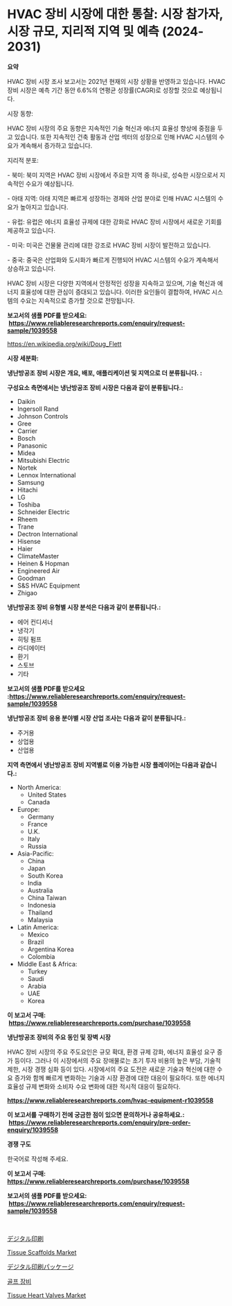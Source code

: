 <p><h1>HVAC 장비 시장에 대한 통찰: 시장 참가자, 시장 규모, 지리적 지역 및 예측 (2024-2031)</h1></p><p><strong>요약</strong></p>
<p><p>HVAC 장비 시장 조사 보고서는 2021년 현재의 시장 상황을 반영하고 있습니다. HVAC 장비 시장은 예측 기간 동안 6.6%의 연평균 성장률(CAGR)로 성장할 것으로 예상됩니다.</p><p>시장 동향:</p><p>HVAC 장비 시장의 주요 동향은 지속적인 기술 혁신과 에너지 효율성 향상에 중점을 두고 있습니다. 또한 지속적인 건축 활동과 산업 섹터의 성장으로 인해 HVAC 시스템의 수요가 계속해서 증가하고 있습니다.</p><p>지리적 분포:</p><p>- 북미: 북미 지역은 HVAC 장비 시장에서 주요한 지역 중 하나로, 성숙한 시장으로서 지속적인 수요가 예상됩니다.</p><p>- 아태 지역: 아태 지역은 빠르게 성장하는 경제와 산업 분야로 인해 HVAC 시스템의 수요가 높아지고 있습니다.</p><p>- 유럽: 유럽은 에너지 효율성 규제에 대한 강화로 HVAC 장비 시장에서 새로운 기회를 제공하고 있습니다.</p><p>- 미국: 미국은 건물물 관리에 대한 강조로 HVAC 장비 시장이 발전하고 있습니다.</p><p>- 중국: 중국은 산업화와 도시화가 빠르게 진행되어 HVAC 시스템의 수요가 계속해서 상승하고 있습니다.</p><p>HVAC 장비 시장은 다양한 지역에서 안정적인 성장을 지속하고 있으며, 기술 혁신과 에너지 효율성에 대한 관심이 증대되고 있습니다. 이러한 요인들이 결합하여, HVAC 시스템의 수요는 지속적으로 증가할 것으로 전망됩니다.</p></p>
<p><strong>보고서의 샘플 PDF를 받으세요: &nbsp;<a href="https://www.reliableresearchreports.com/enquiry/request-sample/1039558">https://www.reliableresearchreports.com/enquiry/request-sample/1039558</a></strong></p>
<p><a href="https://en.wikipedia.org/wiki/Doug_Flett">https://en.wikipedia.org/wiki/Doug_Flett</a></p>
<p><strong>시장 세분화:</strong></p>
<p><strong> 냉난방공조 장비 시장은 개요, 배포, 애플리케이션 및 지역으로 더 분류됩니다. :</strong></p>
<p><strong>구성요소 측면에서는 냉난방공조 장비 시장은 다음과 같이 분류됩니다.:</strong></p>
<p><ul><li>Daikin</li><li>Ingersoll Rand</li><li>Johnson Controls</li><li>Gree</li><li>Carrier</li><li>Bosch</li><li>Panasonic</li><li>Midea</li><li>Mitsubishi Electric</li><li>Nortek</li><li>Lennox International</li><li>Samsung</li><li>Hitachi</li><li>LG</li><li>Toshiba</li><li>Schneider Electric</li><li>Rheem</li><li>Trane</li><li>Dectron International</li><li>Hisense</li><li>Haier</li><li>ClimateMaster</li><li>Heinen & Hopman</li><li>Engineered Air</li><li>Goodman</li><li>S&S HVAC Equipment</li><li>Zhigao</li></ul></p>
<p><strong> 냉난방공조 장비 유형별 시장 분석은 다음과 같이 분류됩니다.:</strong></p>
<p><ul><li>에어 컨디셔너</li><li>냉각기</li><li>히팅 펌프</li><li>라디에이터</li><li>환기</li><li>스토브</li><li>기타</li></ul></p>
<p><strong>보고서의 샘플 PDF를 받으세요 :<a href="https://www.reliableresearchreports.com/enquiry/request-sample/1039558">https://www.reliableresearchreports.com/enquiry/request-sample/1039558</a></strong></p>
<p><strong> 냉난방공조 장비 응용 분야별 시장 산업 조사는 다음과 같이 분류됩니다.:</strong></p>
<p><ul><li>주거용</li><li>상업용</li><li>산업용</li></ul></p>
<p><strong>지역 측면에서 냉난방공조 장비 지역별로 이용 가능한 시장 플레이어는 다음과 같습니다.:</strong></p>
<p><ul>
    <li>
        North America:
        <ul>
            <li>United States</li>
            <li>Canada</li>
        </ul>
    </li>
    <li>
        Europe:
        <ul>
            <li>Germany</li>
            <li>France</li>
            <li>U.K.</li>
            <li>Italy</li>
            <li>Russia</li>
        </ul>
    </li>
    <li>
        Asia-Pacific:
        <ul>
            <li>China</li>
            <li>Japan</li>
            <li>South Korea</li>
            <li>India</li>
            <li>Australia</li>
            <li>China Taiwan</li>
            <li>Indonesia</li>
            <li>Thailand</li>
            <li>Malaysia</li>
        </ul>
    </li>
    <li>
        Latin America:
        <ul>
            <li>Mexico</li>
            <li>Brazil</li>
            <li>Argentina Korea</li>
            <li>Colombia</li>
        </ul>
    </li>
    <li>
        Middle East & Africa:
        <ul>
            <li>Turkey</li>
            <li>Saudi</li>
            <li>Arabia</li>
            <li>UAE</li>
            <li>Korea</li>
        </ul>
    </li>
    </ul></p>
<p><strong>이 보고서 구매: &nbsp;<a href="https://www.reliableresearchreports.com/purchase/1039558">https://www.reliableresearchreports.com/purchase/1039558</a></strong></p>
<p><strong>냉난방공조 장비의 주요 동인 및 장벽 시장</strong></p>
<p><p>HVAC 장비 시장의 주요 주도요인은 규모 확대, 환경 규제 강화, 에너지 효율성 요구 증가 등이다. 그러나 이 시장에서의 주요 장애물로는 초기 투자 비용의 높은 부담, 기술적 제한, 시장 경쟁 심화 등이 있다. 시장에서의 주요 도전은 새로운 기술과 혁신에 대한 수요 증가와 함께 빠르게 변화하는 기술과 시장 환경에 대한 대응이 필요하다. 또한 에너지 효율성 규제 변화와 소비자 수요 변화에 대한 적시적 대응이 필요하다.</p></p>
<p><strong><a href="https://www.reliableresearchreports.com/hvac-equipment-r1039558">https://www.reliableresearchreports.com/hvac-equipment-r1039558</a></strong></p>
<p><strong>이 보고서를 구매하기 전에 궁금한 점이 있으면 문의하거나 공유하세요.: &nbsp;<a href="https://www.reliableresearchreports.com/enquiry/pre-order-enquiry/1039558">https://www.reliableresearchreports.com/enquiry/pre-order-enquiry/1039558</a></strong></p>
<p><strong>경쟁 구도</strong></p>
<p><p>한국어로 작성해 주세요.</p></p>
<p><strong>이 보고서 구매: &nbsp; <a href="https://www.reliableresearchreports.com/purchase/1039558">https://www.reliableresearchreports.com/purchase/1039558</a></strong></p>
<p><strong>보고서의 샘플 PDF를 받으세요: &nbsp;<a href="https://www.reliableresearchreports.com/enquiry/request-sample/1039558">https://www.reliableresearchreports.com/enquiry/request-sample/1039558</a></strong><strong></strong></p>
<p>&nbsp;</p>
<p><p><a href="https://github.com/RandallRunte2023/Market-Research-Report-List-2/blob/main/250488248517.md">デジタル印刷</a></p><p><a href="https://www.linkedin.com/pulse/tissue-scaffolds-market-size-segmentation-trends-growth-analysis-8cmxf">Tissue Scaffolds Market</a></p><p><a href="https://github.com/DanykaKilback/Market-Research-Report-List-2/blob/main/221654048518.md">デジタル印刷パッケージ</a></p><p><a href="https://github.com/LuckeyCorbin/Market-Research-Report-List-2/blob/main/764157862087.md">골프 장비</a></p><p><a href="https://www.linkedin.com/pulse/tissue-heart-valves-market-overview-global-trends-future-prospects-gkavf">Tissue Heart Valves Market</a></p></p>